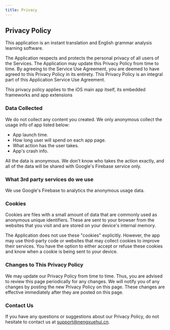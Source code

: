 ```yaml
---
title: Privacy
---
```


## Privacy Policy

This application is an instant translation and English grammar analysis learning software.

The Application respects and protects the personal privacy of all users of the Services. The Application may update this Privacy Policy from time to time. By agreeing to the Service Use Agreement, you are deemed to have agreed to this Privacy Policy in its entirety. This Privacy Policy is an integral part of this Application Service Use Agreement.

This privacy policy applies to the iOS main app itself, its embedded frameworks and app extensions
### Data Collected
We do not collect any content you created.
We only anonymous collect the usage info of app listed below:

- App launch time.
- How long user will spend on each app page.
- What action has the user takes.
- App's crash info.

All the data is anonymous. We don't know who takes the action exactly, and all of the data will be shared with Google's Firebase service only.

### What 3rd party services do we use
We use Google's Firebase to analytics the anonymous usage data.

### Cookies

Cookies are files with a small amount of data that are commonly used as anonymous unique identifiers. These are sent to your browser from the websites that you visit and are stored on your device's internal memory.

The Application does not use these "cookies" explicitly. However, the app may use third-party code or websites that may collect cookies to improve their services. You have the option to either accept or refuse these cookies and know when a cookie is being sent to your device.


### Changes to This Privacy Policy
We may update our Privacy Policy from time to time. Thus, you are advised to review this page periodically for any changes. We will notify you of any changes by posting the new Privacy Policy on this page. These changes are effective immediately after they are posted on this page.

### Contact Us
If you have any questions or suggestions about our Privacy Policy, do not hesitate to contact us at support@nengxuehui.cn.

